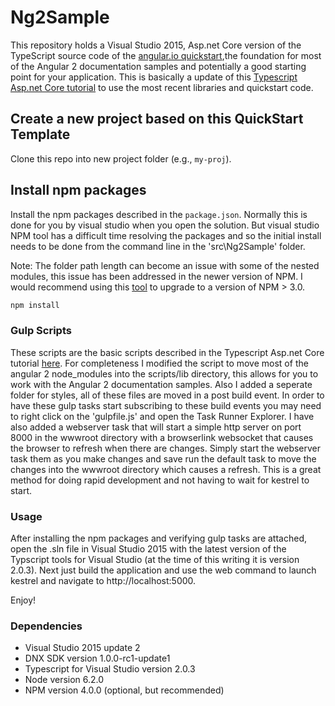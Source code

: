 # Ng2Sample
This repository holds a Visual Studio 2015, Asp.net Core version of the TypeScript source code of the 
[angular.io quickstart](https://angular.io/docs/ts/latest/quickstart.html),the foundation for most of
the Angular 2 documentation samples and potentially a good starting point for your application. This is 
basically a update of this [Typescript Asp.net Core tutorial](http://www.typescriptlang.org/docs/handbook/asp-net-core.html)
to use the most recent libraries and quickstart code.

## Create a new project based on this QuickStart Template

Clone this repo into new project folder (e.g., `my-proj`).

## Install npm packages

Install the npm packages described in the `package.json`. Normally this is done for you by visual studio
when you open the solution. But visual studio NPM tool has a difficult time resolving the packages and so the
initial install needs to be done from the command line in the 'src\Ng2Sample' folder. 

Note: The folder path length can become an issue with some of the nested modules, this issue has been addressed in
the newer version of NPM. I would recommend using this [tool](https://github.com/felixrieseberg/npm-windows-upgrade) to
upgrade to a version of NPM > 3.0.

```bash
npm install
```
### Gulp Scripts

These scripts are the basic scripts described in the Typescript Asp.net Core tutorial [here](http://www.typescriptlang.org/docs/handbook/asp-net-core.html). For completeness I modified the script to move most of the angular 2 node_modules into the scripts/lib directory, this allows for you to work with the Angular 2 documentation samples. Also I added a seperate folder for styles, all of these files are moved in a post build event. In order to have these gulp tasks start subscribing to these build events you may need to right click on the 'gulpfile.js' and open the Task Runner Explorer. I have also added a webserver task that will start a simple http server on port 8000 in the wwwroot directory with a browserlink websocket that causes the browser to refresh when there are changes. Simply start the webserver task them as you make changes and save run the default task to move the changes into the wwwroot directory which causes a refresh. This is a great method for doing rapid development and not having to wait for kestrel to start.

### Usage

After installing the npm packages and verifying gulp tasks are attached, open the .sln file in Visual Studio 2015 with the latest version of the Typscript tools for Visual Studio (at the time of this writing it is version 2.0.3). Next just build the application and use the web command to launch kestrel and navigate to http://localhost:5000.

Enjoy!

### Dependencies
* Visual Studio 2015 update 2
* DNX SDK version 1.0.0-rc1-update1
* Typescript for Visual Studio version 2.0.3
* Node version 6.2.0
* NPM version 4.0.0 (optional, but recommended)

